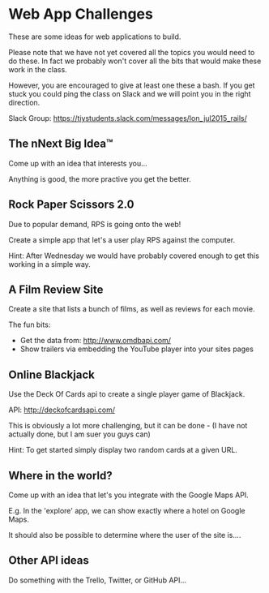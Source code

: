 # Web App Challenges

These are some ideas for web applications to build. 

Please note that we have not yet covered all the topics you would need to do these. In fact we probably won't cover all the bits that would make these work in the class. 

However, you are encouraged to give at least one these a bash. If you get stuck you could ping the class on Slack and we will point you in the right direction.

Slack Group: https://tiystudents.slack.com/messages/lon_jul2015_rails/

## The nNext Big Idea&trade;

Come up with an idea that interests you... 

Anything is good, the more practive you get the better.

## Rock Paper Scissors 2.0

Due to popular demand, RPS is going onto the web!

Create a simple app that let's a user play RPS against the computer. 

Hint: After Wednesday we would have probably covered enough to get this working in a simple way. 


## A Film Review Site

Create a site that lists a bunch of films, as well as reviews for each movie. 

The fun bits: 
* Get the data from: http://www.omdbapi.com/
* Show trailers via embedding the YouTube player into your sites pages 


## Online Blackjack

Use the Deck Of Cards api to create a single player game of Blackjack.

API: http://deckofcardsapi.com/

This is obviously a lot more challenging, but it can be done - (I have not actually done, but I am suer you guys can)

Hint: To get started simply display two random cards at a given URL.


## Where in the world?

Come up with an idea that let's you integrate with the Google Maps API.

E.g. In the 'explore' app, we can show exactly where a hotel on Google Maps.


It should also be possible to determine where the user of the site is.... 


## Other API ideas

Do something with the Trello, Twitter, or GitHub API...


